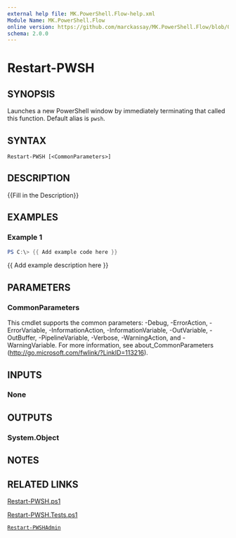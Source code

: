 ```yaml
---
external help file: MK.PowerShell.Flow-help.xml
Module Name: MK.PowerShell.Flow
online version: https://github.com/marckassay/MK.PowerShell.Flow/blob/0.0.1/docs/Restart-PWSH.md
schema: 2.0.0
---
```


# Restart-PWSH

## SYNOPSIS
Launches a new PowerShell window by immediately terminating that called this function. Default alias is `pwsh`.

## SYNTAX

```
Restart-PWSH [<CommonParameters>]
```

## DESCRIPTION
{{Fill in the Description}}

## EXAMPLES

### Example 1
```powershell
PS C:\> {{ Add example code here }}
```

{{ Add example description here }}

## PARAMETERS

### CommonParameters
This cmdlet supports the common parameters: -Debug, -ErrorAction, -ErrorVariable, -InformationAction, -InformationVariable, -OutVariable, -OutBuffer, -PipelineVariable, -Verbose, -WarningAction, and -WarningVariable. For more information, see about_CommonParameters (http://go.microsoft.com/fwlink/?LinkID=113216).

## INPUTS

### None

## OUTPUTS

### System.Object

## NOTES

## RELATED LINKS

[Restart-PWSH.ps1](https://github.com/marckassay/MK.PowerShell.Flow/blob/0.0.1/src/management/Restart-PWSH.ps1)

[Restart-PWSH.Tests.ps1](https://github.com/marckassay/MK.PowerShell.Flow/blob/0.0.1/test/management/Restart-PWSH.Tests.ps1)

[`Restart-PWSHAdmin`](https://github.com/marckassay/MK.PowerShell.Flow/blob/0.0.1/docs/Restart-PWSHAdmin.md)
